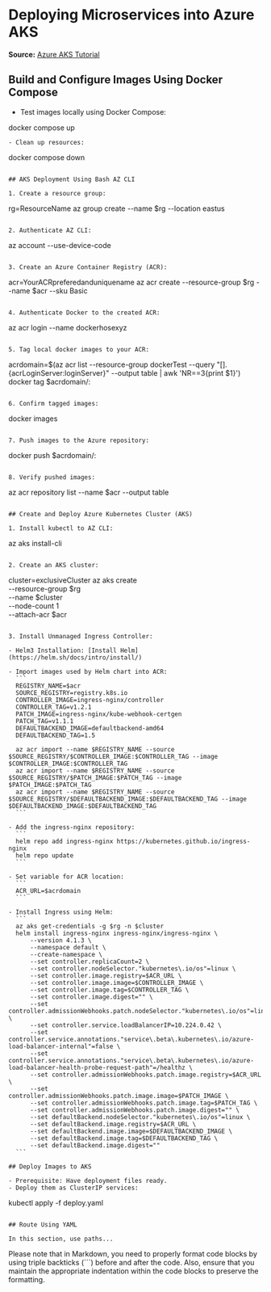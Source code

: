 

# Deploying Microservices into Azure AKS

**Source:** [Azure AKS Tutorial](https://learn.microsoft.com/en-us/azure/aks/tutorial-kubernetes-prepare-app)

## Build and Configure Images Using Docker Compose

 - Test images locally using Docker Compose:

  docker compose up
  ```
- Clean up resources:
  ```
  docker compose down
  ```

## AKS Deployment Using Bash AZ CLI

1. Create a resource group:
   ```
   rg=ResourceName
   az group create --name $rg --location eastus
   ```

2. Authenticate AZ CLI:
   ```
   az account --use-device-code
   ```

3. Create an Azure Container Registry (ACR):
   ```
   acr=YourACRpreferedanduniquename
   az acr create --resource-group $rg --name $acr --sku Basic
   ```

4. Authenticate Docker to the created ACR:
   ```
   az acr login --name dockerhosexyz
   ```

5. Tag local docker images to your ACR:
   ```
   acrdomain=$(az acr list --resource-group dockerTest --query "[].{acrLoginServer:loginServer}" --output table | awk 'NR==3{print $1}')
   docker tag <localimagename> $acrdomain/<localimagename>:<versioning>
   ```

6. Confirm tagged images:
   ```
   docker images
   ```

7. Push images to the Azure repository:
   ```
   docker push $acrdomain/<localimagename>:<versioning>
   ```

8. Verify pushed images:
   ```
   az acr repository list --name $acr --output table
   ```

## Create and Deploy Azure Kubernetes Cluster (AKS)

1. Install kubectl to AZ CLI:
   ```
   az aks install-cli
   ```

2. Create an AKS cluster:
   ```
   cluster=exclusiveCluster
   az aks create \
   --resource-group $rg \
   --name $cluster \
   --node-count 1 \
   --attach-acr $acr
   ```

3. Install Unmanaged Ingress Controller:

   - Helm3 Installation: [Install Helm](https://helm.sh/docs/intro/install/)

   - Import images used by Helm chart into ACR:
     ```
     REGISTRY_NAME=$acr
     SOURCE_REGISTRY=registry.k8s.io
     CONTROLLER_IMAGE=ingress-nginx/controller
     CONTROLLER_TAG=v1.2.1
     PATCH_IMAGE=ingress-nginx/kube-webhook-certgen
     PATCH_TAG=v1.1.1
     DEFAULTBACKEND_IMAGE=defaultbackend-amd64
     DEFAULTBACKEND_TAG=1.5

     az acr import --name $REGISTRY_NAME --source $SOURCE_REGISTRY/$CONTROLLER_IMAGE:$CONTROLLER_TAG --image $CONTROLLER_IMAGE:$CONTROLLER_TAG
     az acr import --name $REGISTRY_NAME --source $SOURCE_REGISTRY/$PATCH_IMAGE:$PATCH_TAG --image $PATCH_IMAGE:$PATCH_TAG
     az acr import --name $REGISTRY_NAME --source $SOURCE_REGISTRY/$DEFAULTBACKEND_IMAGE:$DEFAULTBACKEND_TAG --image $DEFAULTBACKEND_IMAGE:$DEFAULTBACKEND_TAG
     ```

   - Add the ingress-nginx repository:
     ```
     helm repo add ingress-nginx https://kubernetes.github.io/ingress-nginx
     helm repo update
     ```

   - Set variable for ACR location:
     ```
     ACR_URL=$acrdomain
     ```

   - Install Ingress using Helm:
     ```
     az aks get-credentials -g $rg -n $cluster
     helm install ingress-nginx ingress-nginx/ingress-nginx \
         --version 4.1.3 \
         --namespace default \
         --create-namespace \
         --set controller.replicaCount=2 \
         --set controller.nodeSelector."kubernetes\.io/os"=linux \
         --set controller.image.registry=$ACR_URL \
         --set controller.image.image=$CONTROLLER_IMAGE \
         --set controller.image.tag=$CONTROLLER_TAG \
         --set controller.image.digest="" \
         --set controller.admissionWebhooks.patch.nodeSelector."kubernetes\.io/os"=linux \
         --set controller.service.loadBalancerIP=10.224.0.42 \
         --set controller.service.annotations."service\.beta\.kubernetes\.io/azure-load-balancer-internal"=false \
         --set controller.service.annotations."service\.beta\.kubernetes\.io/azure-load-balancer-health-probe-request-path"=/healthz \
         --set controller.admissionWebhooks.patch.image.registry=$ACR_URL \
         --set controller.admissionWebhooks.patch.image.image=$PATCH_IMAGE \
         --set controller.admissionWebhooks.patch.image.tag=$PATCH_TAG \
         --set controller.admissionWebhooks.patch.image.digest="" \
         --set defaultBackend.nodeSelector."kubernetes\.io/os"=linux \
         --set defaultBackend.image.registry=$ACR_URL \
         --set defaultBackend.image.image=$DEFAULTBACKEND_IMAGE \
         --set defaultBackend.image.tag=$DEFAULTBACKEND_TAG \
         --set defaultBackend.image.digest=""
     ```

## Deploy Images to AKS

- Prerequisite: Have deployment files ready.
- Deploy them as ClusterIP services:
  ```
  kubectl apply -f deploy.yaml
  ```

## Route Using YAML

In this section, use paths...
```

Please note that in Markdown, you need to properly format code blocks by using triple backticks (```) before and after the code. Also, ensure that you maintain the appropriate indentation within the code blocks to preserve the formatting.
